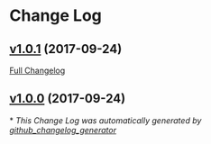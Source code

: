 # Change Log

## [v1.0.1](https://github.com/stefanwalther/docker-github-changelog-generator/tree/v1.0.1) (2017-09-24)
[Full Changelog](https://github.com/stefanwalther/docker-github-changelog-generator/compare/v1.0.0...v1.0.1)

## [v1.0.0](https://github.com/stefanwalther/docker-github-changelog-generator/tree/v1.0.0) (2017-09-24)


\* *This Change Log was automatically generated by [github_changelog_generator](https://github.com/skywinder/Github-Changelog-Generator)*